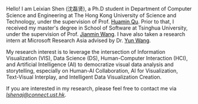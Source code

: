 Hello! I am Leixian Shen (沈磊贤), a Ph.D student in Department of Computer Science and Engineering at The Hong Kong University of Science and Technology, under the supervision of Prof. [<font color=Black>Huamin Qu</font>](http://www.huamin.org/). Prior to that, I received my master's degree in School of Software at Tsinghua University, under the supervision of Prof. [<font color=Black>Jianmin Wang</font>](https://www.thss.tsinghua.edu.cn/en/faculty/jianminwang.htm). I have also taken a research intern at Microsoft Research Asia advised by Dr. [<font color=Black>Yun Wang</font>](https://www.microsoft.com/en-us/research/people/wangyun/).

My research interest is to leverage the intersection of Information Visualization (VIS), Data Science (DS), Human-Computer Interaction (HCI), and Artificial Intelligence (AI) to democratize visual data analysis and storytelling, especially on Human-AI Collaboration, AI for Visualization, Text-Visual Interplay, and Intelligent Data Visualization Creation.

If you are interested in my research, please feel free to contact me via *<u>lshenaj@connect.ust.hk</u>*.